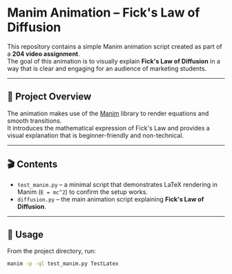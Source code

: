 # Manim Animation – Fick's Law of Diffusion

This repository contains a simple Manim animation script created as part of a **204 video assignment**.  
The goal of this animation is to visually explain **Fick's Law of Diffusion** in a way that is clear and engaging for an audience of marketing students.

---

## 📖 Project Overview
The animation makes use of the [Manim](https://www.manim.community/) library to render equations and smooth transitions.  
It introduces the mathematical expression of Fick's Law and provides a visual explanation that is beginner-friendly and non-technical.

---

## 🎬 Contents
- `test_manim.py` – a minimal script that demonstrates LaTeX rendering in Manim (`E = mc^2`) to confirm the setup works.  
- `diffusion.py` – the main animation script explaining **Fick's Law of Diffusion**.

---

## 🚀 Usage
From the project directory, run:

```bash
manim -p -ql test_manim.py TestLatex
